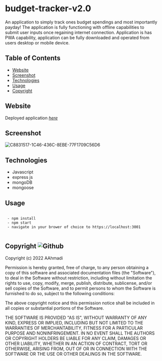 # budget-tracker-v2.0
An application to simply track ones budget spendings and most importantly payday! The application is fully functioning with offline capabilities to submit user inputs once regaining internet connection. Application is has PWA capability, application can be fully downloaded and operated from users desktop or mobile device.

## Table of Contents
* [Website](#Website)
* [Screenshot](#Screenshot)
* [Technologies](#Technologies)
* [Usage](#Usage)
* [Copyright](#Copyright)


## Website
Deployed application [_here_](https://enigmatic-brook-90148.herokuapp.com/)
 
## Screenshot
![C8831517-1C46-436C-8EBE-77F1709C56D6](https://user-images.githubusercontent.com/100798134/179384455-95a445ff-3cb1-415f-826a-c41ace2bf8bf.jpeg)



## Technologies
* Javascript
* express js
* mongoDB
* mongoose


## Usage
````

 - npm install
 - npm start
 - navigate in your brower of choice to https://localhost:3001
 

 ````



## Copyright ![Github](https://img.shields.io/github/license/abstrack5/budget-tracker-v2.0)
Copyright (c) 2022 AAhmadi

Permission is hereby granted, free of charge, to any person obtaining a copy
of this software and associated documentation files (the "Software"), to deal
in the Software without restriction, including without limitation the rights
to use, copy, modify, merge, publish, distribute, sublicense, and/or sell
copies of the Software, and to permit persons to whom the Software is
furnished to do so, subject to the following conditions:

The above copyright notice and this permission notice shall be included in all
copies or substantial portions of the Software.

THE SOFTWARE IS PROVIDED "AS IS", WITHOUT WARRANTY OF ANY KIND, EXPRESS OR
IMPLIED, INCLUDING BUT NOT LIMITED TO THE WARRANTIES OF MERCHANTABILITY,
FITNESS FOR A PARTICULAR PURPOSE AND NONINFRINGEMENT. IN NO EVENT SHALL THE
AUTHORS OR COPYRIGHT HOLDERS BE LIABLE FOR ANY CLAIM, DAMAGES OR OTHER
LIABILITY, WHETHER IN AN ACTION OF CONTRACT, TORT OR OTHERWISE, ARISING FROM,
OUT OF OR IN CONNECTION WITH THE SOFTWARE OR THE USE OR OTHER DEALINGS IN THE
SOFTWARE.

